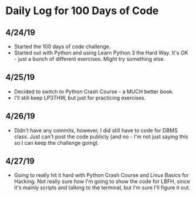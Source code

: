 # Daily Log for 100 Days of Code

## 4/24/19

- Started the 100 days of code challenge.
- Started out with Python and using Learn Python 3 the Hard Way. It's OK - just a bunch of different exercises. Might try something else.

## 4/25/19

- Decided to switch to Python Crash Course - a MUCH better book.
- I'll still keep LP3THW, but just for practicing exercises.

## 4/26/19

- Didn't have any commits, however, I did still have to code for DBMS class. Just can't post the code publicly (and no - I'm not just saying this so I can keep the challenge going).

## 4/27/19

- Going to really hit it hard with Python Crash Course and Linux Basics for Hacking. Not really sure how I'm going to show the code for LBFH, since it's mainly scripts and talking to the terminal, but I'm sure I'll figure it out.